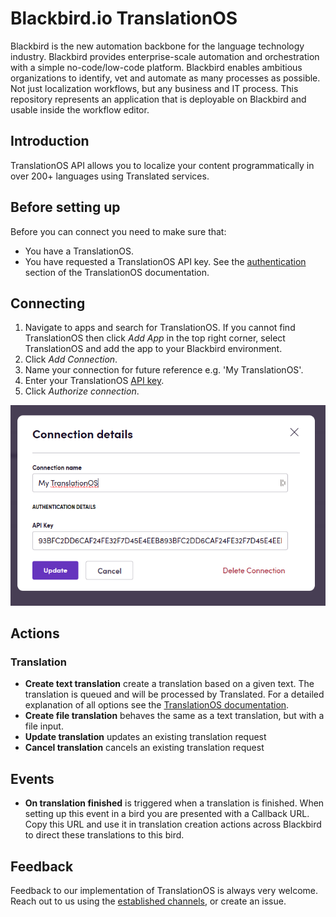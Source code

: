 # Blackbird.io TranslationOS

Blackbird is the new automation backbone for the language technology industry. Blackbird provides enterprise-scale automation and orchestration with a simple no-code/low-code platform. Blackbird enables ambitious organizations to identify, vet and automate as many processes as possible. Not just localization workflows, but any business and IT process. This repository represents an application that is deployable on Blackbird and usable inside the workflow editor.

## Introduction

<!-- begin docs -->

TranslationOS API allows you to localize your content programmatically in over 200+ languages using Translated services.

## Before setting up

Before you can connect you need to make sure that:

- You have a TranslationOS.
- You have requested a TranslationOS API key. See the [authentication](https://api-sandbox.translated.com/v2#section/Authentication) section of the TranslationOS documentation.

## Connecting

1. Navigate to apps and search for TranslationOS. If you cannot find TranslationOS then click _Add App_ in the top right corner, select TranslationOS and add the app to your Blackbird environment.
2. Click _Add Connection_.
3. Name your connection for future reference e.g. 'My TranslationOS'.
4. Enter your TranslationOS [API key](https://api-sandbox.translated.com/v2#section/Authentication).
5. Click _Authorize connection_.

![connecting](image/README/1693309042281.png)

## Actions

### Translation

- **Create text translation** create a translation based on a given text. The translation is queued and will be processed by Translated. For a detailed explanation of all options see the [TranslationOS documentation](https://api-sandbox.translated.com/v2#tag/Translate/operation/translate).
- **Create file translation** behaves the same as a text translation, but with a file input.
- **Update translation** updates an existing translation request
- **Cancel translation** cancels an existing translation request

## Events

- **On translation finished** is triggered when a translation is finished. When setting up this event in a bird you are presented with a Callback URL. Copy this URL and use it in translation creation actions across Blackbird to direct these translations to this bird.

## Feedback

Feedback to our implementation of TranslationOS is always very welcome. Reach out to us using the [established channels](https://www.blackbird.io/), or create an issue.

<!-- end docs -->
